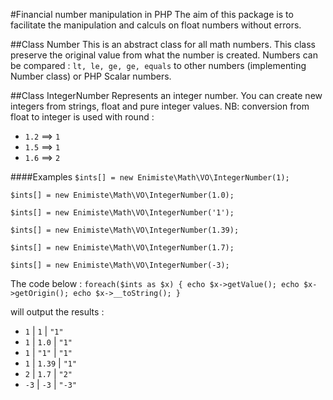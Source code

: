 #Financial number manipulation in PHP
The aim of this package is to facilitate the manipulation and calculs on float numbers without errors.

##Class Number
This is an abstract class for all math numbers. This class preserve the original value from what the number is created.
Numbers can be compared : `lt, le, ge, ge, equals` to other numbers (implementing Number class) or PHP Scalar numbers.

##Class IntegerNumber
Represents an integer number. You can create new integers from strings, float and pure integer values.
NB: conversion from float to integer is used with round :
- `1.2` ==> `1`
- `1.5` ==> `1`
- `1.6` ==> `2`

####Examples
`$ints[] = new Enimiste\Math\VO\IntegerNumber(1);`

`$ints[] = new Enimiste\Math\VO\IntegerNumber(1.0);`

`$ints[] = new Enimiste\Math\VO\IntegerNumber('1');`

`$ints[] = new Enimiste\Math\VO\IntegerNumber(1.39);`

`$ints[] = new Enimiste\Math\VO\IntegerNumber(1.7);`

`$ints[] = new Enimiste\Math\VO\IntegerNumber(-3);`

The code below :
`foreach($ints as $x) { echo $x->getValue(); echo $x->getOrigin(); echo $x->__toString(); }`

will output the results :
- `1` | `1` | `"1"`
- `1` | `1.0` | `"1"`
- `1` | `"1"` | `"1"`
- `1` | `1.39` | `"1"`
- `2` | `1.7` | `"2"`
- `-3` | `-3` | `"-3"`

